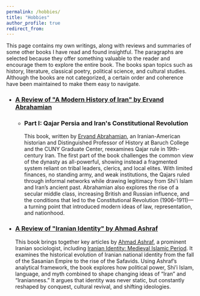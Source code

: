 ```yaml
---
permalink: /hobbies/
title: "Hobbies"
author_profile: true
redirect_from: 
---
```

This page contains my own writings, along with reviews and summaries of some other books I have read and found insightful. The paragraphs are selected because they offer something valuable to the reader and encourage them to explore the entire book. The books span topics such as history, literature, classical poetry, political science, and cultural studies. Although the books are not categorized, a certain order and coherence have been maintained to make them easy to navigate.

* ### [A Review of "A Modern History of Iran" by Ervand Abrahamian](/files/Modern_History_Iran_1.pdf)
  * ### Part I: Qajar Persia and Iran's Constitutional Revolution
    This book, written by [Ervand Abrahamian](https://en.wikipedia.org/wiki/Ervand_Abrahamian), an Iranian-American historian and Distinguished Professor of History at Baruch College and the CUNY Graduate Center, reexamines Qajar rule in 19th-century Iran. The first part of the book challenges the common view of the dynasty as all-powerful, showing instead a fragmented system reliant on tribal leaders, clerics, and local elites. With limited finances, no standing army, and weak institutions, the Qajars ruled through informal networks while drawing legitimacy from Shi'i Islam and Iran’s ancient past. Abrahamian also explores the rise of a secular middle class, increasing British and Russian influence, and the conditions that led to the Constitutional Revolution (1906–1911)—a turning point that introduced modern ideas of law, representation, and nationhood.

* ### [A Review of "Iranian Identity" by Ahmad Ashraf](/files/Iranian_Identity.pdf)
  This book brings together key articles by [Ahmad Ashraf](https://fa.wikipedia.org/wiki/%D8%A7%D8%AD%D9%85%D8%AF_%D8%A7%D8%B4%D8%B1%D9%81), a prominent Iranian sociologist, including [Iranian Identity: Medieval Islamic Period](https://www.iranicaonline.org/articles/iranian-identity-iii-medieval-islamic-period). It examines the historical evolution of Iranian national identity from the fall of the Sasanian Empire to the rise of the Safavids. Using Ashraf’s analytical framework, the book explores how political power, Shi’i Islam, language, and myth combined to shape changing ideas of “Iran” and “Iranianness.” It argues that identity was never static, but constantly reshaped by conquest, cultural revival, and shifting ideologies.


